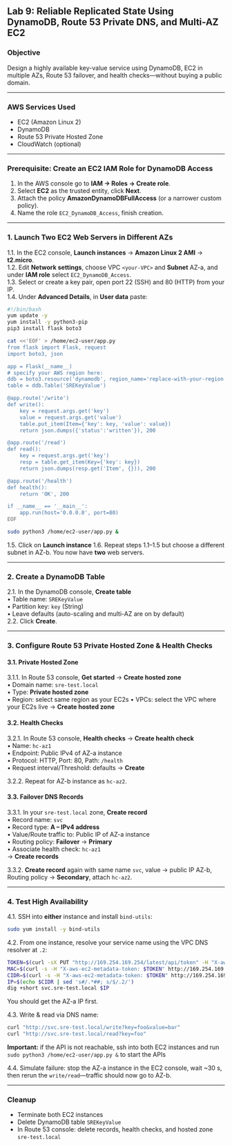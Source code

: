 ## Lab 9: Reliable Replicated State Using DynamoDB, Route 53 Private DNS, and Multi-AZ EC2

### Objective
Design a highly available key-value service using DynamoDB, EC2 in multiple AZs, Route 53 failover, and health checks—without buying a public domain.

---

### AWS Services Used
* EC2 (Amazon Linux 2)
* DynamoDB
* Route 53 Private Hosted Zone
* CloudWatch (optional)

---

### Prerequisite: Create an EC2 IAM Role for DynamoDB Access

1. In the AWS console go to **IAM → Roles → Create role**.  
2. Select **EC2** as the trusted entity, click **Next**.  
3. Attach the policy **AmazonDynamoDBFullAccess** (or a narrower custom policy).  
4. Name the role `EC2_DynamoDB_Access`, finish creation.

---

### 1. Launch Two EC2 Web Servers in Different AZs

1.1.  In the EC2 console, **Launch instances** → **Amazon Linux 2 AMI** → **t2.micro**.  
1.2.  Edit **Network settings**, choose VPC `<your-VPC>` and **Subnet** AZ-a, and under **IAM role** select `EC2_DynamoDB_Access`.    
1.3.  Select or create a key pair, open port 22 (SSH) and 80 (HTTP) from your IP.  
1.4.  Under **Advanced Details**, in **User data** paste:
```bash
#!/bin/bash
yum update -y
yum install -y python3-pip
pip3 install flask boto3

cat <<'EOF' > /home/ec2-user/app.py
from flask import Flask, request
import boto3, json

app = Flask(__name__)
# specify your AWS region here:
ddb = boto3.resource('dynamodb', region_name='replace-with-your-region')
table = ddb.Table('SREKeyValue')

@app.route('/write')
def write():
    key = request.args.get('key')
    value = request.args.get('value')
    table.put_item(Item={'key': key, 'value': value})
    return json.dumps({'status':'written'}), 200

@app.route('/read')
def read():
    key = request.args.get('key')
    resp = table.get_item(Key={'key': key})
    return json.dumps(resp.get('Item', {})), 200

@app.route('/health')
def health():
    return 'OK', 200

if __name__ == '__main__':
    app.run(host='0.0.0.0', port=80)
EOF

sudo python3 /home/ec2-user/app.py &
```
1.5. Click on **Launch instance**
1.6. Repeat steps 1.1–1.5 but choose a different subnet in AZ-b. You now have **two** web servers.

---

### 2. Create a DynamoDB Table

2.1. In the DynamoDB console, **Create table**  
• Table name: `SREKeyValue`  
• Partition key: `key` (String)  
• Leave defaults (auto-scaling and multi-AZ are on by default)  
2.2. Click **Create**.

---

### 3. Configure Route 53 Private Hosted Zone & Health Checks

#### 3.1. Private Hosted Zone

3.1.1. In Route 53 console, **Get started** → **Create hosted zone**  
• Domain name: `sre-test.local`  
• Type: **Private hosted zone**  
• Region: select same region as your EC2s
• VPCs: select the VPC where your EC2s live → **Create hosted zone**

#### 3.2. Health Checks

3.2.1. In Route 53 console, **Health checks** → **Create health check**  
• Name: `hc-az1`  
• Endpoint: Public IPv4 of AZ-a instance  
• Protocol: HTTP, Port: 80, Path: `/health`  
• Request interval/Threshold: defaults → **Create**  

3.2.2. Repeat for AZ-b instance as `hc-az2`.

#### 3.3. Failover DNS Records

3.3.1. In your `sre-test.local` zone, **Create record**  
• Record name: `svc`  
• Record type: **A – IPv4 address**  
• Value/Route traffic to: Public IP of AZ-a instance  
• Routing policy: **Failover** → **Primary**  
• Associate health check: `hc-az1`  
→ **Create records**

3.3.2. **Create record** again with same name `svc`, value → public IP AZ-b, Routing policy → **Secondary**, attach `hc-az2`.

---

### 4. Test High Availability

4.1. SSH into **either** instance and install `bind-utils`:
```bash
sudo yum install -y bind-utils
```

4.2. From one instance, resolve your service name using the VPC DNS resolver at `.2`:
```bash
TOKEN=$(curl -sX PUT "http://169.254.169.254/latest/api/token" -H "X-aws-ec2-metadata-token-ttl-seconds: 21600")
MAC=$(curl -s -H "X-aws-ec2-metadata-token: $TOKEN" http://169.254.169.254/latest/meta-data/network/interfaces/macs/ | head -1 | tr -d '/')
CIDR=$(curl -s -H "X-aws-ec2-metadata-token: $TOKEN" http://169.254.169.254/latest/meta-data/network/interfaces/macs/$MAC/vpc-ipv4-cidr-block)
IP=$(echo $CIDR | sed 's#/.*##; s/$/.2/')
dig +short svc.sre-test.local $IP
```
You should get the AZ-a IP first.

4.3. Write & read via DNS name:
```bash
curl "http://svc.sre-test.local/write?key=foo&value=bar"
curl "http://svc.sre-test.local/read?key=foo"
```
**Important:** if the API is not reachable, ssh into both EC2 instances and run `sudo python3 /home/ec2-user/app.py &` to start the APIs

4.4. Simulate failure: stop the AZ-a instance in the EC2 console, wait ~30 s, then rerun the `write/read`—traffic should now go to AZ-b.

---

### Cleanup

* Terminate both EC2 instances  
* Delete DynamoDB table `SREKeyValue`  
* In Route 53 console: delete records, health checks, and hosted zone `sre-test.local`